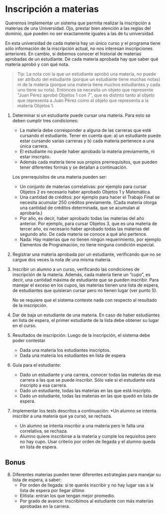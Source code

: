 # Inscripción a materias

Queremos implementar un sistema que permita realizar la inscripción a materias de una Universidad.
 Ojo, prestar bien atención a las reglas del dominio, que pueden no ser exactamente iguales a las de tu universidad.

En esta universidad de cada materia hay un único curso y el programa tiene sólo información de la inscripción actual,
 no nos interesan inscripciones anteriores. 
En cambio, sí debemos conocer el historial de materias aprobadas de un estudiante. 
De cada materia aprobada hay que saber qué materia aprobó y con qué nota.

> Tip: La nota con la que un estudiante aprobó una materia, 
no puede ser atributo del estudiante (porque un estudiante tiene muchas notas) 
ni de la materia (porque una materia tiene muchos estudiantes y cada uno tiene su nota). 
Entonces se necesita un objeto que represente "Juan Pérez aprobó Objetos 1 con 7", 
que es distinto tanto al objeto que representa a Juán Pérez como al objeto que representa a la materia Objetos 1.

1. Determinar si un estudiante puede cursar una materia. Para esto se deben cumplir tres condiciones: 
   * La materia debe corresponder a alguna de las carreras que esté cursando el estudiante.	Tener en cuenta que: 
    a) un estudiante puede estar cursando varias carreras y 
    b) cada materia pertenece a una única carrera.
   * El estudiante no puede haber aprobado la materia previamente, ni estar inscripto.
   * Además cada materia tiene sus propios prerrequisitos, que pueden tener diferentes formas y se detallan a continuación.
   
   Los prerrequisitos de una materia pueden ser:
   * Un conjunto de materias correlativas: por ejemplo para cursar Objetos 2 
   es necesario haber aprobado Objetos 1 y Matemática.
   * Una cantidad de créditos: por ejemplo para hacer el Trabajo Final se necesita acumular 250 créditos previamente. 
   (Cada materia  otorga una cantidad de créditos determinada, que se acumulan al aprobarla.)
   * Por año, es decir, haber aprobado todas las materias del año anterior. Por ejemplo, para cursar Objetos 3, 
   que es una materia de tercer año, es necesario haber aprobado todas las materias del segundo año. 
   De cada materia se conoce a qué año pertence.
   * Nada: Hay materias que no tienen ningún requerimiento, por ejemplo Elementos de Programación, 
   no tiene ninguna condición especial.

2. Registrar una materia aprobada por un estudiante, verificando que no se cargue dos veces la nota de una misma materia.

3. Inscribir un alumno a un curso, verificando las condiciones de inscripción de la materia. 
Además, cada materia tiene un “cupo”, es decir, una cantidad máxima de estudiante que se pueden inscribir. 
Para manejar el exceso en los cupos, las materias tienen una lista de espera, 
de estudiantes que quisieran cursar pero no tienen lugar 
(ver punto 5). 

   No se requiere que el sistema conteste nada con respecto al resultado de la inscripción. 

4. Dar de baja un estudiante de una materia. En caso de haber estudiantes en lista de espera, 
el primer estudiante de la lista debe obtener su lugar en el curso.

5. Resultados de inscripción. Luego de la inscripción, el sistema debe poder contestar
    * Dada una materia los estudiantes inscriptos.
    * Dada una materia los estudiantes en lista de espera

6. Guía para el estudiante: 
    * Dado un estudiante y una carrera, conocer todas las materias de esa carrera a las que se puede inscribir. 
    Sólo vale si el estudiante está inscripto a esa carrera.
    * Dado un estudiante, todas las materias en las que está inscripto.
    * Dado un estudiante, todas las materias en las que quedó en lista de espera.

7. Implementar los tests descritos a continuación: 
    *Un alumno se intenta inscribir a una materia que ya cursó, se rechaza.
    * Un alumno se intenta inscribir a una materia pero le falta una correlativa, se rechaza.
    * Alumno quiere inscribirse a la materia y cumple los requisitos pero no hay cupo. Usar criterio por orden de llegada y 
    el alumno queda en lista de espera.

## Bonus
8. Diferentes materias pueden tener diferentes estrategias para manejar su lista de espera, a saber:
    * Por orden de llegada: si te querés inscribir y no hay lugar vas a la lista de espera por llegar último
    * Elitista: entran los que tengan mejor promedio.
    * Por grado de avance: Inscribimos al estudiante con más materias aprobadas en la carrera.
